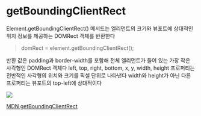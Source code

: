 # getBoundingClientRect

Element.getBoundingClientRect() 메서드는 엘리먼트의 크기와 뷰포트에 상대적인 위치 정보를 제공하는 DOMRect 객체를 반환한다

> domRect = element.getBoundingClientRect();

반환 값은 padding과 border-width를 포함해 전체 엘리먼트가 들어 있는 가장 작은 사각형인 DOMRect 객체다
left, top, right, bottom, x, y, width, height 프로퍼티는 전반적인 사각형의 위치와 크기를 픽셀 단위로 나타낸다
width와 height가 아닌 다른 프로퍼티는 뷰포트의 top-left에 상대적이다

<img src="https://developer.mozilla.org/ko/docs/Web/API/Element/getBoundingClientRect/element-box-diagram.png">

[MDN getBoundingClientRect](https://developer.mozilla.org/ko/docs/Web/API/Element/getBoundingClientRect)
